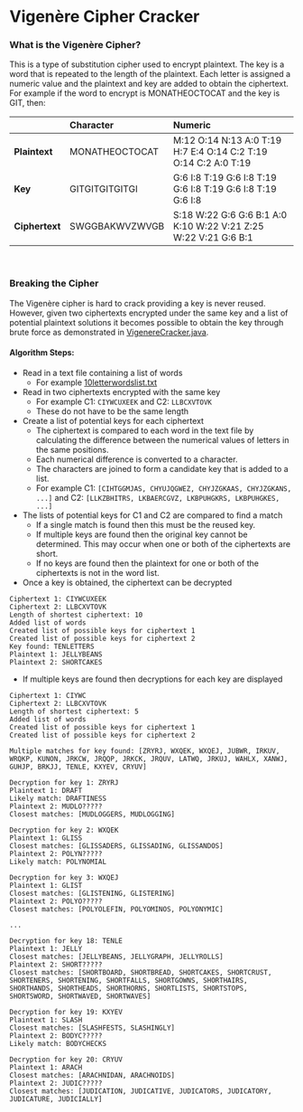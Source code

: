 # Vigenère Cipher Cracker

### What is the Vigenère Cipher?

This is a type of substitution cipher used to encrypt plaintext. The key is a word that is repeated to the length of the plaintext. Each letter is assigned a numeric value and the plaintext and key are added to obtain the ciphertext. For example if the word to encrypt is MONATHEOCTOCAT and the key is GIT, then:

|                | Character      | Numeric                                                         |
| :------------- | :------------- | :-------------------------------------------------------------- |
| **Plaintext**  | MONATHEOCTOCAT | M:12 O:14 N:13 A:0 T:19 H:7 E:4 O:14 C:2 T:19 O:14 C:2 A:0 T:19 |
| **Key**        | GITGITGITGITGI | G:6 I:8 T:19 G:6 I:8 T:19 G:6 I:8 T:19 G:6 I:8 T:19 G:6 I:8     |
| **Ciphertext** | SWGGBAKWVZWVGB | S:18 W:22 G:6 G:6 B:1 A:0 K:10 W:22 V:21 Z:25 W:22 V:21 G:6 B:1 |

<br>

### Breaking the Cipher

The Vigenère cipher is hard to crack providing a key is never reused. However, given two ciphertexts encrypted under the same key and a list of potential plaintext solutions it becomes possible to obtain the key through brute force as demonstrated in [VigenereCracker.java](https://github.com/TomMakesThings/Vigenere-Cracker/blob/main/VigenereCracker.java).

#### Algorithm Steps:

- Read in a text file containing a list of words
  - For example [10letterwordslist.txt](https://github.com/TomMakesThings/Vigenere-Cracker/blob/main/10letterwordslist.txt)
- Read in two ciphertexts encrypted with the same key
  - For example C1: `CIYWCUXEEK` and C2: `LLBCXVTOVK`
  - These do not have to be the same length
- Create a list of potential keys for each ciphertext
  - The ciphertext is compared to each word in the text file by calculating the difference between the numerical values of letters in the same positions.
  - Each numerical difference is converted to a character.
  - The characters are joined to form a candidate key that is added to a list.
  - For example C1: `[CIHTGGMJAS, CHYUJQGWEZ, CHYJZGKAAS, CHYJZGKANS, ...]` and C2: `[LLKZBHITRS, LKBAERCGVZ, LKBPUHGKRS, LKBPUHGKES, ...]`
- The lists of potential keys for C1 and C2 are compared to find a match
  - If a single match is found then this must be the reused key.
  - If multiple keys are found then the original key cannot be determined. This may occur when one or both of the ciphertexts are short.
  - If no keys are found then the plaintext for one or both of the ciphertexts is not in the word list.
- Once a key is obtained, the ciphertext can be decrypted
```
Ciphertext 1: CIYWCUXEEK
Ciphertext 2: LLBCXVTOVK
Length of shortest ciphertext: 10
Added list of words
Created list of possible keys for ciphertext 1
Created list of possible keys for ciphertext 2
Key found: TENLETTERS
Plaintext 1: JELLYBEANS
Plaintext 2: SHORTCAKES
```
- If multiple keys are found then decryptions for each key are displayed
```
Ciphertext 1: CIYWC
Ciphertext 2: LLBCXVTOVK
Length of shortest ciphertext: 5
Added list of words
Created list of possible keys for ciphertext 1
Created list of possible keys for ciphertext 2

Multiple matches for key found: [ZRYRJ, WXQEK, WXQEJ, JUBWR, IRKUV, WRQKP, KUNON, JRKCW, JRQQP, JRKCK, JRQUV, LATWQ, JRKUJ, WAHLX, XANWJ, GUHJP, BRKJJ, TENLE, KXYEV, CRYUV]

Decryption for key 1: ZRYRJ
Plaintext 1: DRAFT
Likely match: DRAFTINESS
Plaintext 2: MUDLO?????
Closest matches: [MUDLOGGERS, MUDLOGGING]

Decryption for key 2: WXQEK
Plaintext 1: GLISS
Closest matches: [GLISSADERS, GLISSADING, GLISSANDOS]
Plaintext 2: POLYN?????
Likely match: POLYNOMIAL

Decryption for key 3: WXQEJ
Plaintext 1: GLIST
Closest matches: [GLISTENING, GLISTERING]
Plaintext 2: POLYO?????
Closest matches: [POLYOLEFIN, POLYOMINOS, POLYONYMIC]

...

Decryption for key 18: TENLE
Plaintext 1: JELLY
Closest matches: [JELLYBEANS, JELLYGRAPH, JELLYROLLS]
Plaintext 2: SHORT?????
Closest matches: [SHORTBOARD, SHORTBREAD, SHORTCAKES, SHORTCRUST, SHORTENERS, SHORTENING, SHORTFALLS, SHORTGOWNS, SHORTHAIRS, SHORTHANDS, SHORTHEADS, SHORTHORNS, SHORTLISTS, SHORTSTOPS, SHORTSWORD, SHORTWAVED, SHORTWAVES]

Decryption for key 19: KXYEV
Plaintext 1: SLASH
Closest matches: [SLASHFESTS, SLASHINGLY]
Plaintext 2: BODYC?????
Likely match: BODYCHECKS

Decryption for key 20: CRYUV
Plaintext 1: ARACH
Closest matches: [ARACHNIDAN, ARACHNOIDS]
Plaintext 2: JUDIC?????
Closest matches: [JUDICATION, JUDICATIVE, JUDICATORS, JUDICATORY, JUDICATURE, JUDICIALLY]
```
